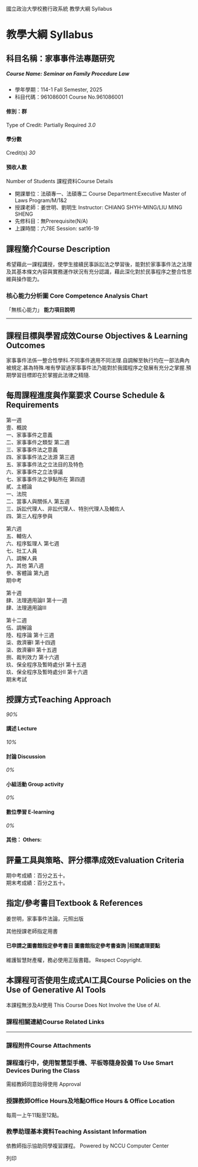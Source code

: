 國立政治大學校務行政系統 教學大綱 Syllabus
# 教學大綱 Syllabus
##  科目名稱：家事事件法專題研究
#####  Course Name: Seminar on Family Procedure Law
  * 學年學期：114-1 Fall Semester, 2025 
  * 科目代碼：961086001 Course No.961086001


#### 修別：群
Type of Credit: Partially Required 
_3.0_
#### 學分數
Credit(s)
_30_
#### 預收人數
Number of Students
課程資料Course Details
  * 開課單位：法碩專一、法碩專二 Course Department:Executive Master of Laws Program/M/1&2 
  * 授課老師：姜世明、劉明生 Instructor: CHIANG SHYH-MING/LIU MING SHENG 
  * 先修科目：無Prerequisite(N/A)
  * 上課時間：六78E Session: sat16-19


##  課程簡介Course Description
希望藉此一課程講授，使學生接續民事訴訟法之學習後，能對於家事事件法之法理及其基本條文內容與實務運作狀況有充分認識，藉此深化對於民事程序之整合性思維與操作能力。
###  核心能力分析圖 Core Competence Analysis Chart
「無核心能力」 
**能力項目說明**
* * *
##  課程目標與學習成效Course Objectives & Learning Outcomes 
家事事件法係一整合性學科.不同事件適用不同法理.自調解至執行均在一部法典內被規定.甚為特殊.唯有學習過家事事件法乃能對於我國程序之發展有充分之掌握.預期學習目標即在於掌握此法律之精隨.
##  每周課程進度與作業要求 Course Schedule & Requirements
第一週  
壹、概說  
一、家事事件之意義  
二、家事事件之類型
第二週  
三、家事事件法之意義  
四、家事事件法之法源
第三週  
五、家事事件法之立法目的及特色  
六、家事事件之立法爭議  
七、家事事件法之爭點所在
第四週  
貳、主體論  
一、法院  
二、當事人與關係人
第五週  
三、訴訟代理人、非訟代理人、特別代理人及輔佐人  
四、第三人程序參與  
  
第六週  
五、輔佐人  
六、程序監理人
第七週  
七、社工人員  
八、調解人員  
九、其他
第八週  
參、客體論
第九週  
期中考  
  
第十週  
肆、法理適用論II
第十一週  
肆、法理適用論III  
  
第十二週  
伍、調解論  
陸、程序論
第十三週  
柒、救濟審I
第十四週  
柒、救濟審II
第十五週  
捌、裁判效力
第十六週  
玖、保全程序及暫時處分I
第十五週  
玖、保全程序及暫時處分II
第十六週  
期末考試
##  授課方式Teaching Approach
_90%_
####  講述 Lecture
_10%_
####  討論 Discussion
_0%_
####  小組活動 Group activity
_0%_
####  數位學習 E-learning
_0%_
####  其他： Others:
##  評量工具與策略、評分標準成效Evaluation Criteria
期中考成績：百分之五十。  
期末考成績：百分之五十。
##  指定/參考書目Textbook & References
姜世明，家事事件法論，元照出版  
  
其他授課老師指定用書
####  已申請之圖書館指定參考書目  圖書館指定參考書查詢 |相關處理要點
維護智慧財產權，務必使用正版書籍。 Respect Copyright.
##  本課程可否使用生成式AI工具Course Policies on the Use of Generative AI Tools
本課程無涉及AI使用 This Course Does Not Involve the Use of AI.
###  課程相關連結Course Related Links
* * *
###  課程附件Course Attachments
###  課程進行中，使用智慧型手機、平板等隨身設備 To Use Smart Devices During the Class
需經教師同意始得使用  Approval
###  授課教師Office Hours及地點Office Hours & Office Location
每周一上午11點至12點。
###  教學助理基本資料Teaching Assistant Information
依教師指示協助同學複習課程。
Powered by NCCU Computer Center
  
列印
